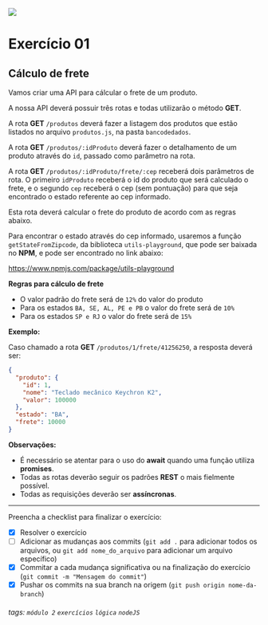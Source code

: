 ![](https://i.imgur.com/xG74tOh.png)

# Exercício 01

## Cálculo de frete

Vamos criar uma API para cálcular o frete de um produto.

A nossa API deverá possuir três rotas e todas utilizarão o método **GET**.

A rota **GET** `/produtos` deverá fazer a listagem dos produtos que estão listados no arquivo `produtos.js`, na pasta `bancodedados`.

A rota **GET** `/produtos/:idProduto` deverá fazer o detalhamento de um produto através do `id`, passado como parâmetro na rota.

A rota **GET** `/produtos/:idProduto/frete/:cep` receberá dois parâmetros de rota. O primeiro `idProduto` receberá o id do produto que será calculado o frete, e o segundo `cep` receberá o cep (sem pontuação) para que seja encontrado o estado referente ao cep informado.

Esta rota deverá calcular o frete do produto de acordo com as regras abaixo.

Para encontrar o estado através do cep informado, usaremos a função `getStateFromZipcode`, da biblioteca `utils-playground`, que pode ser baixada no **NPM**, e pode ser encontrado no link abaixo:

https://www.npmjs.com/package/utils-playground

**Regras para cálculo de frete**

- O valor padrão do frete será de `12%` do valor do produto
- Para os estados `BA, SE, AL, PE e PB` o valor do frete será de `10%`
- Para os estados `SP e RJ` o valor do frete será de `15%`

**Exemplo:**

Caso chamado a rota **GET** `/produtos/1/frete/41256250`, a resposta deverá ser:

```json
{
  "produto": {
    "id": 1,
    "nome": "Teclado mecânico Keychron K2",
    "valor": 100000
  },
  "estado": "BA",
  "frete": 10000
}
```

**Observações:**

- É necessário se atentar para o uso do **await** quando uma função utiliza **promises**.
- Todas as rotas deverão seguir os padrões **REST** o mais fielmente possível.
- Todas as requisições deverão ser **assíncronas**.

---

Preencha a checklist para finalizar o exercício:

- [x] Resolver o exercício
- [ ] Adicionar as mudanças aos commits (`git add .` para adicionar todos os arquivos, ou `git add nome_do_arquivo` para adicionar um arquivo específico)
- [x] Commitar a cada mudança significativa ou na finalização do exercício (`git commit -m "Mensagem do commit"`)
- [x] Pushar os commits na sua branch na origem (`git push origin nome-da-branch`)

###### tags: `módulo 2` `exercícios` `lógica` `nodeJS`
